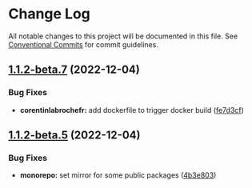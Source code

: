 # Change Log

All notable changes to this project will be documented in this file.
See [Conventional Commits](https://conventionalcommits.org) for commit guidelines.

## [1.1.2-beta.7](https://github.com/clabroche/monorepo/compare/v1.1.2-beta.6...v1.1.2-beta.7) (2022-12-04)

### Bug Fixes

* **corentinlabrochefr:** add dockerfile to trigger docker build ([fe7d3cf](https://github.com/clabroche/monorepo/commit/fe7d3cf51633bcf1636d051fcaf3a96e0e15bfba))

## [1.1.2-beta.5](https://github.com/clabroche/monorepo/compare/v1.1.2-beta.4...v1.1.2-beta.5) (2022-12-04)

### Bug Fixes

* **monorepo:** set mirror for some public packages ([4b3e803](https://github.com/clabroche/monorepo/commit/4b3e803093d6cfa6aeff0942da23d9a460fe2b00))
